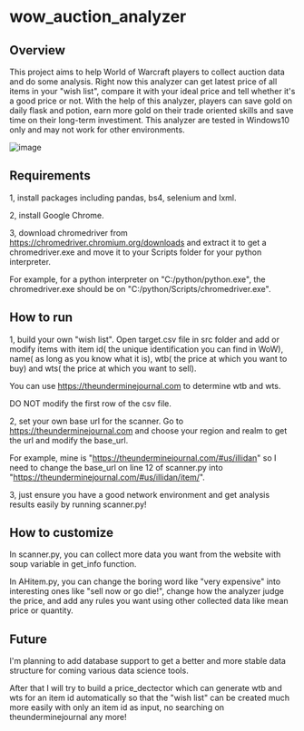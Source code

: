 # wow_auction_analyzer

## Overview
This project aims to help World of Warcraft players to collect auction data and do some analysis. Right now this analyzer can get latest price of all items in your "wish list", compare it with your ideal price and tell whether it's a good price or not. With the help of this analyzer, players can save gold on daily flask and potion, earn more gold on their trade oriented skills and save time on their long-term investiment. This analyzer are tested in Windows10 only and may not work for other environments.

![image](https://github.com/sjqgogogo/wow_auction_analyzer/blob/master/result.png)

## Requirements
1, install packages including pandas, bs4, selenium and lxml. 

2, install Google Chrome. 

3, download chromedriver from https://chromedriver.chromium.org/downloads and extract it to get a chromedriver.exe and move it to your Scripts folder for your python interpreter.

For example, for a python interpreter on "C:/python/python.exe", the chromedriver.exe should be on "C:/python/Scripts/chromedriver.exe".

## How to run
1, build your own "wish list". Open target.csv file in src folder and add or modify items with item id( the unique identification you can find in WoW), name( as long as you know what it is), wtb( the price at which you want to buy) and wts( the price at which you want to sell). 

You can use https://theunderminejournal.com to determine wtb and wts.

DO NOT modify the first row of the csv file.

2, set your own base url for the scanner. Go to https://theunderminejournal.com and choose your region and realm to get the url and modify the base_url. 

For example, mine is "https://theunderminejournal.com/#us/illidan" so I need to change the base_url on line 12 of scanner.py into "https://theunderminejournal.com/#us/illidan/item/".

3, just ensure you have a good network environment and get analysis results easily by running scanner.py!

## How to customize
In scanner.py, you can collect more data you want from the website with soup variable in get_info function.

In AHitem.py, you can change the boring word like "very expensive" into interesting ones like "sell now or go die!", change how the analyzer judge the price, and add any rules you want using other collected data like mean price or quantity.

## Future
I'm planning to add database support to get a better and more stable data structure for coming various data science tools. 

After that I will try to build a price_dectector which can generate wtb and wts for an item id automatically so that the "wish list" can be created much more easily with only an item id as input, no searching on theunderminejournal any more!
